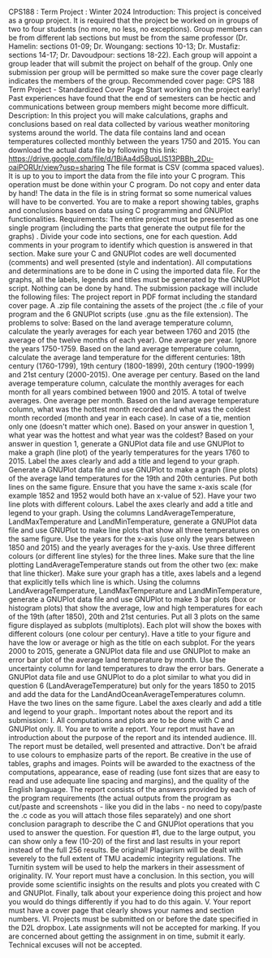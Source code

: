 CPS188 : Term Project : Winter 2024
Introduction:
This project is conceived as a group project. It is required that the project be worked on in groups of two to four students (no more, no less, no exceptions). Group members can be from different lab sections but must be from the same professor (Dr. Hamelin: sections 01-09; Dr. Woungang: sections 10-13; Dr. Mustafiz: sections 14-17; Dr. Davoudpour: sections 18-22). Each group will appoint a group leader that will submit the project on behalf of the group. Only one submission per group will be permitted so make sure the cover page clearly indicates the members of the group. Recommended cover page: CPS 188 Term Project - Standardized Cover Page
Start working on the project early! Past experiences have found that the end of semesters can be hectic and communications between group members might become more difficult.
Description:
In this project you will make calculations, graphs and conclusions based on real data collected by various weather monitoring systems around the world.
The data file contains land and ocean temperatures collected monthly between the years 1750 and 2015.
You can download the actual data file by following this link:
https://drive.google.com/file/d/1BiAa4d5BuqLIS13PBBh_2Du-oaiPORUr/view?usp=sharing
The file format is CSV (comma spaced values). It is up to you to import the data from the file into your C program. This operation must be done within your  C program. Do not copy and enter data by hand! The data in the file is in string format so some numerical values will have to be converted.
You are to make a report showing tables, graphs and conclusions based on data using C programming and GNUPlot  functionalities.
Requirements: 
The entire project must be presented as one single program (including the parts that generate the output file for the graphs) . Divide your code into sections, one for each question. Add comments in your program to identify which question is answered in that section. Make sure your C and GNUPlot codes are well documented (comments) and well presented (style and indentation).
All computations and determinations are to be done in C using the imported data file. For the graphs, all the labels, legends and titles must be generated by the GNUPlot script. Nothing can be done by hand.
The submission package will include the following files:
The project report in PDF format including the standard cover page.
A .zip file containing the assets of the project (the .c file of your program and the 6 GNUPlot scripts (use .gnu as the file extension).
The problems to solve: 
Based on the land average temperature column, calculate the yearly averages for each year between 1760 and 2015 (the average of the twelve months of each year). One average per year. Ignore the years 1750-1759.
Based on the land average temperature column, calculate the average land temperature for the different centuries: 18th century (1760-1799), 19th century (1800-1899), 20th century (1900-1999) and 21st century (2000-2015). One average per century.
Based on the land average temperature column, calculate the monthly averages for each month for all years combined between 1900 and 2015. A total of twelve averages. One average per month.
Based on the land average temperature column, what was the hottest month recorded and what was the coldest month recorded (month and year in each case). In case of a tie, mention only one (doesn't matter which one). 
Based on your answer in question 1, what year was the hottest and what year was the coldest? 
Based on your answer in question 1, generate a GNUPlot data file and use GNUPlot to make a graph (line plot) of the yearly temperatures for the years 1760 to 2015. Label the axes clearly and add a title and legend to your graph. 
Generate a GNUPlot data file and use GNUPlot to make a graph (line plots) of the average land temperatures for the 19th and 20th centuries. Put both lines on the same figure. Ensure that you have the same x-axis scale (for example 1852 and 1952 would both have an x-value of 52).  Have your two line plots with different colours. Label the axes clearly and add a title and legend to your graph. 
Using the columns LandAverageTemperature, LandMaxTemperature and LandMinTemperature, generate a GNUPlot data file and use GNUPlot to make line plots that show all three temperatures on the same figure. Use the years for the x-axis (use only the years between 1850 and 2015) and the yearly averages for the y-axis. Use three different colours (or different line styles) for the three lines. Make sure that the line plotting LandAverageTemperature stands out from the other two (ex: make that line thicker). Make sure your graph has a title, axes labels and a legend that explicitly tells which line is which.
Using the columns LandAverageTemperature, LandMaxTemperature and LandMinTemperature, generate a GNUPlot data file and use GNUPlot to make 3 bar plots (box or histogram plots) that show the average, low and high temperatures for each of the 19th (after 1850), 20th and 21st centuries. Put all 3 plots on the same figure displayed as subplots (multiplots). Each plot will show the boxes with different colours (one colour per century). Have a title to your figure and have the low or average or high as the title on each subplot. 
 For the years 2000 to 2015, generate a GNUPlot data file and use GNUPlot to make an error bar plot of the average land temperature by month. Use the uncertainty column for land temperatures to draw the error bars. 
 Generate a GNUPlot data file and use GNUPlot to do a plot similar to what you did in question 6 (LandAverageTemperature) but only for the years 1850 to 2015 and add the data for the LandAndOceanAverageTemperatures column. Have the two lines on the same figure. Label the axes clearly and add a title and legend to your graph..
Important notes about the report and its submission:
I.  All computations and plots are to be done with C and GNUPlot only.
II. You are to write a report. Your report must have an introduction about the purpose of the report and its intended audience.
III. The report must be detailed, well presented and attractive. Don't be afraid to use colours to emphasize parts of the report. Be creative in the use of tables, graphs and images. Points will be awarded to the exactness of the computations, appearance, ease of reading (use font sizes that are easy to read and use adequate line spacing and margins), and the quality of the English language. 
The report consists of the answers provided by each of the program requirements (the actual outputs from the program as cut/paste and screenshots - like you did in the labs - no need to copy/paste the .c code as you will attach those files separately) and one short conclusion paragraph to describe the C and GNUPlot operations that you used to answer the question. For question #1, due to the large output, you can show only a few (10-20) of the first and last results in your report instead of the full 256 results.
Be original! Plagiarism will be dealt with severely to the full extent of TMU academic integrity regulations. The Turnitin system will be used to help the markers in their assessment of originality.
IV. Your report must have a conclusion. In this section, you will  provide some scientific insights on the results and plots you created with C and GNUPlot. Finally, talk about your experience doing this project and how you would do things differently if you had to do this again.
V. Your report must have a cover page that clearly shows your names and section numbers. 
VI. Projects must be submitted on or before the date specified in the D2L dropbox. Late assignments will not be accepted for marking. If you are concerned about getting the assignment in on time, submit it early. Technical excuses will not be accepted.

